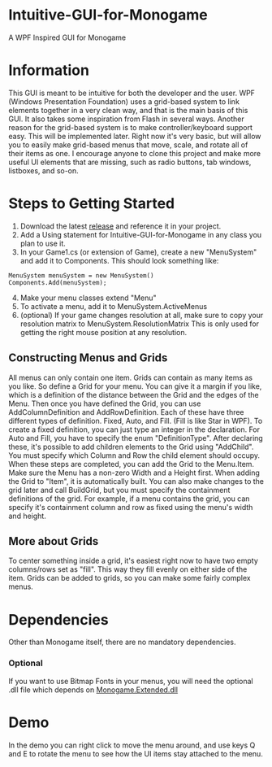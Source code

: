 # Intuitive-GUI-for-Monogame
A WPF Inspired GUI for Monogame

# Information
This GUI is meant to be intuitive for both the developer and the user. WPF (Windows Presentation Foundation) uses a grid-based system to link elements together in a very clean way, and that is the main basis of this GUI. It also takes some inspiration from Flash in several ways. 
Another reason for the grid-based system is to make controller/keyboard support easy. This will be implemented later. 
Right now it's very basic, but will allow you to easily make grid-based menus that move, scale, and rotate all of their items as one. I encourage anyone to clone this project and make more useful UI elements that are missing, such as radio buttons, tab windows, listboxes, and so-on. 

# Steps to Getting Started
1. Download the latest [release](https://github.com/Raflos10/Intuitive-GUI-for-Monogame/releases) and reference it in your project.
2. Add a Using statement for Intuitive-GUI-for-Monogame in any class you plan to use it. 
3. In your Game1.cs (or extension of Game), create a new "MenuSystem" and add it to Components. 
This should look something like:
```
MenuSystem menuSystem = new MenuSystem()
Components.Add(menuSystem);
```
4. Make your menu classes extend "Menu"
5. To activate a menu, add it to MenuSystem.ActiveMenus
6. (optional) If your game changes resolution at all, make sure to copy your resolution matrix to MenuSystem.ResolutionMatrix
This is only used for getting the right mouse position at any resolution. 

## Constructing Menus and Grids

All menus can only contain one item. Grids can contain as many items as you like. So define a Grid for your menu. You can give it a margin if you like, which is a definition of the distance between the Grid and the edges of the Menu. 
Then once you have defined the Grid, you can use AddColumnDefinition and AddRowDefinition. Each of these have three different types of definition. Fixed, Auto, and Fill. (Fill is like Star in WPF). To create a fixed definition, you can just type an integer in the declaration. For Auto and Fill, you have to specify the enum "DefinitionType". 
After declaring these, it's possible to add children elements to the Grid using "AddChild". You must specify which Column and Row the child element should occupy.
When these steps are completed, you can add the Grid to the Menu.Item. Make sure the Menu has a non-zero Width and a Height first. When adding the Grid to "Item", it is automatically built. 
You can also make changes to the grid later and call BuildGrid, but you must specify the containment definitions of the grid. For example, if a menu contains the grid, you can specify it's containment column and row as fixed using the menu's width and height. 

## More about Grids
To center something inside a grid, it's easiest right now to have two empty columns/rows set as "fill". This way they fill evenly on either side of the item. 
Grids can be added to grids, so you can make some fairly complex menus. 

# Dependencies
Other than Monogame itself, there are no mandatory dependencies. 
### Optional
If you want to use Bitmap Fonts in your menus, you will need the optional .dll file which depends on [Monogame.Extended.dll](https://github.com/craftworkgames/MonoGame.Extended)

# Demo
In the demo you can right click to move the menu around, and use keys Q and E to rotate the menu to see how the UI items stay attached to the menu.
